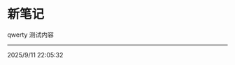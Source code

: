 # 新笔记

<!--
id: 1757598605310
created: 2025-09-11T13:50:15.794Z
updated: 2025-09-11T14:05:35.213Z
-->

qwerty 测试内容

---

2025/9/11 22:05:32